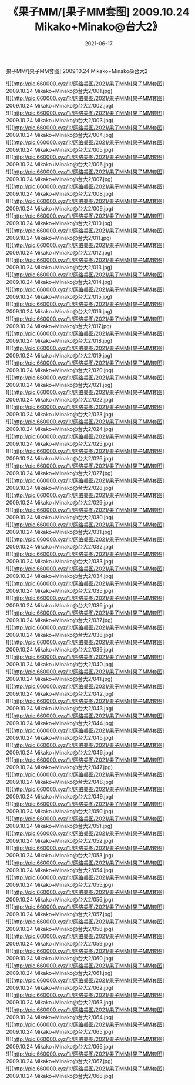 ﻿---
layout: post
title:  《果子MM/[果子MM套图] 2009.10.24 Mikako+Minako@台大2》
date:   2021-06-17
img: http://pic.660000.xyz/1:/网络美图/2021/果子MM/[果子MM套图] 2009.10.24 Mikako+Minako@台大2/000.jpg
categories: [美女, 清纯, 唯美]
---

果子MM/[果子MM套图] 2009.10.24 Mikako+Minako@台大2

 ![](http://pic.660000.xyz/1:/网络美图/2021/果子MM/[果子MM套图] 2009.10.24 Mikako+Minako@台大2/001.jpg) <br>![](http://pic.660000.xyz/1:/网络美图/2021/果子MM/[果子MM套图] 2009.10.24 Mikako+Minako@台大2/002.jpg) <br>![](http://pic.660000.xyz/1:/网络美图/2021/果子MM/[果子MM套图] 2009.10.24 Mikako+Minako@台大2/003.jpg) <br>![](http://pic.660000.xyz/1:/网络美图/2021/果子MM/[果子MM套图] 2009.10.24 Mikako+Minako@台大2/004.jpg) <br>![](http://pic.660000.xyz/1:/网络美图/2021/果子MM/[果子MM套图] 2009.10.24 Mikako+Minako@台大2/005.jpg) <br>![](http://pic.660000.xyz/1:/网络美图/2021/果子MM/[果子MM套图] 2009.10.24 Mikako+Minako@台大2/006.jpg) <br>![](http://pic.660000.xyz/1:/网络美图/2021/果子MM/[果子MM套图] 2009.10.24 Mikako+Minako@台大2/007.jpg) <br>![](http://pic.660000.xyz/1:/网络美图/2021/果子MM/[果子MM套图] 2009.10.24 Mikako+Minako@台大2/008.jpg) <br>![](http://pic.660000.xyz/1:/网络美图/2021/果子MM/[果子MM套图] 2009.10.24 Mikako+Minako@台大2/009.jpg) <br>![](http://pic.660000.xyz/1:/网络美图/2021/果子MM/[果子MM套图] 2009.10.24 Mikako+Minako@台大2/010.jpg) <br>![](http://pic.660000.xyz/1:/网络美图/2021/果子MM/[果子MM套图] 2009.10.24 Mikako+Minako@台大2/011.jpg) <br>![](http://pic.660000.xyz/1:/网络美图/2021/果子MM/[果子MM套图] 2009.10.24 Mikako+Minako@台大2/012.jpg) <br>![](http://pic.660000.xyz/1:/网络美图/2021/果子MM/[果子MM套图] 2009.10.24 Mikako+Minako@台大2/013.jpg) <br>![](http://pic.660000.xyz/1:/网络美图/2021/果子MM/[果子MM套图] 2009.10.24 Mikako+Minako@台大2/014.jpg) <br>![](http://pic.660000.xyz/1:/网络美图/2021/果子MM/[果子MM套图] 2009.10.24 Mikako+Minako@台大2/015.jpg) <br>![](http://pic.660000.xyz/1:/网络美图/2021/果子MM/[果子MM套图] 2009.10.24 Mikako+Minako@台大2/016.jpg) <br>![](http://pic.660000.xyz/1:/网络美图/2021/果子MM/[果子MM套图] 2009.10.24 Mikako+Minako@台大2/017.jpg) <br>![](http://pic.660000.xyz/1:/网络美图/2021/果子MM/[果子MM套图] 2009.10.24 Mikako+Minako@台大2/018.jpg) <br>![](http://pic.660000.xyz/1:/网络美图/2021/果子MM/[果子MM套图] 2009.10.24 Mikako+Minako@台大2/019.jpg) <br>![](http://pic.660000.xyz/1:/网络美图/2021/果子MM/[果子MM套图] 2009.10.24 Mikako+Minako@台大2/020.jpg) <br>![](http://pic.660000.xyz/1:/网络美图/2021/果子MM/[果子MM套图] 2009.10.24 Mikako+Minako@台大2/021.jpg) <br>![](http://pic.660000.xyz/1:/网络美图/2021/果子MM/[果子MM套图] 2009.10.24 Mikako+Minako@台大2/022.jpg) <br>![](http://pic.660000.xyz/1:/网络美图/2021/果子MM/[果子MM套图] 2009.10.24 Mikako+Minako@台大2/023.jpg) <br>![](http://pic.660000.xyz/1:/网络美图/2021/果子MM/[果子MM套图] 2009.10.24 Mikako+Minako@台大2/024.jpg) <br>![](http://pic.660000.xyz/1:/网络美图/2021/果子MM/[果子MM套图] 2009.10.24 Mikako+Minako@台大2/025.jpg) <br>![](http://pic.660000.xyz/1:/网络美图/2021/果子MM/[果子MM套图] 2009.10.24 Mikako+Minako@台大2/026.jpg) <br>![](http://pic.660000.xyz/1:/网络美图/2021/果子MM/[果子MM套图] 2009.10.24 Mikako+Minako@台大2/027.jpg) <br>![](http://pic.660000.xyz/1:/网络美图/2021/果子MM/[果子MM套图] 2009.10.24 Mikako+Minako@台大2/028.jpg) <br>![](http://pic.660000.xyz/1:/网络美图/2021/果子MM/[果子MM套图] 2009.10.24 Mikako+Minako@台大2/029.jpg) <br>![](http://pic.660000.xyz/1:/网络美图/2021/果子MM/[果子MM套图] 2009.10.24 Mikako+Minako@台大2/030.jpg) <br>![](http://pic.660000.xyz/1:/网络美图/2021/果子MM/[果子MM套图] 2009.10.24 Mikako+Minako@台大2/031.jpg) <br>![](http://pic.660000.xyz/1:/网络美图/2021/果子MM/[果子MM套图] 2009.10.24 Mikako+Minako@台大2/032.jpg) <br>![](http://pic.660000.xyz/1:/网络美图/2021/果子MM/[果子MM套图] 2009.10.24 Mikako+Minako@台大2/033.jpg) <br>![](http://pic.660000.xyz/1:/网络美图/2021/果子MM/[果子MM套图] 2009.10.24 Mikako+Minako@台大2/034.jpg) <br>![](http://pic.660000.xyz/1:/网络美图/2021/果子MM/[果子MM套图] 2009.10.24 Mikako+Minako@台大2/035.jpg) <br>![](http://pic.660000.xyz/1:/网络美图/2021/果子MM/[果子MM套图] 2009.10.24 Mikako+Minako@台大2/036.jpg) <br>![](http://pic.660000.xyz/1:/网络美图/2021/果子MM/[果子MM套图] 2009.10.24 Mikako+Minako@台大2/037.jpg) <br>![](http://pic.660000.xyz/1:/网络美图/2021/果子MM/[果子MM套图] 2009.10.24 Mikako+Minako@台大2/038.jpg) <br>![](http://pic.660000.xyz/1:/网络美图/2021/果子MM/[果子MM套图] 2009.10.24 Mikako+Minako@台大2/039.jpg) <br>![](http://pic.660000.xyz/1:/网络美图/2021/果子MM/[果子MM套图] 2009.10.24 Mikako+Minako@台大2/040.jpg) <br>![](http://pic.660000.xyz/1:/网络美图/2021/果子MM/[果子MM套图] 2009.10.24 Mikako+Minako@台大2/041.jpg) <br>![](http://pic.660000.xyz/1:/网络美图/2021/果子MM/[果子MM套图] 2009.10.24 Mikako+Minako@台大2/042.jpg) <br>![](http://pic.660000.xyz/1:/网络美图/2021/果子MM/[果子MM套图] 2009.10.24 Mikako+Minako@台大2/043.jpg) <br>![](http://pic.660000.xyz/1:/网络美图/2021/果子MM/[果子MM套图] 2009.10.24 Mikako+Minako@台大2/044.jpg) <br>![](http://pic.660000.xyz/1:/网络美图/2021/果子MM/[果子MM套图] 2009.10.24 Mikako+Minako@台大2/045.jpg) <br>![](http://pic.660000.xyz/1:/网络美图/2021/果子MM/[果子MM套图] 2009.10.24 Mikako+Minako@台大2/046.jpg) <br>![](http://pic.660000.xyz/1:/网络美图/2021/果子MM/[果子MM套图] 2009.10.24 Mikako+Minako@台大2/047.jpg) <br>![](http://pic.660000.xyz/1:/网络美图/2021/果子MM/[果子MM套图] 2009.10.24 Mikako+Minako@台大2/048.jpg) <br>![](http://pic.660000.xyz/1:/网络美图/2021/果子MM/[果子MM套图] 2009.10.24 Mikako+Minako@台大2/049.jpg) <br>![](http://pic.660000.xyz/1:/网络美图/2021/果子MM/[果子MM套图] 2009.10.24 Mikako+Minako@台大2/050.jpg) <br>![](http://pic.660000.xyz/1:/网络美图/2021/果子MM/[果子MM套图] 2009.10.24 Mikako+Minako@台大2/051.jpg) <br>![](http://pic.660000.xyz/1:/网络美图/2021/果子MM/[果子MM套图] 2009.10.24 Mikako+Minako@台大2/052.jpg) <br>![](http://pic.660000.xyz/1:/网络美图/2021/果子MM/[果子MM套图] 2009.10.24 Mikako+Minako@台大2/053.jpg) <br>![](http://pic.660000.xyz/1:/网络美图/2021/果子MM/[果子MM套图] 2009.10.24 Mikako+Minako@台大2/054.jpg) <br>![](http://pic.660000.xyz/1:/网络美图/2021/果子MM/[果子MM套图] 2009.10.24 Mikako+Minako@台大2/055.jpg) <br>![](http://pic.660000.xyz/1:/网络美图/2021/果子MM/[果子MM套图] 2009.10.24 Mikako+Minako@台大2/056.jpg) <br>![](http://pic.660000.xyz/1:/网络美图/2021/果子MM/[果子MM套图] 2009.10.24 Mikako+Minako@台大2/057.jpg) <br>![](http://pic.660000.xyz/1:/网络美图/2021/果子MM/[果子MM套图] 2009.10.24 Mikako+Minako@台大2/058.jpg) <br>![](http://pic.660000.xyz/1:/网络美图/2021/果子MM/[果子MM套图] 2009.10.24 Mikako+Minako@台大2/059.jpg) <br>![](http://pic.660000.xyz/1:/网络美图/2021/果子MM/[果子MM套图] 2009.10.24 Mikako+Minako@台大2/060.jpg) <br>![](http://pic.660000.xyz/1:/网络美图/2021/果子MM/[果子MM套图] 2009.10.24 Mikako+Minako@台大2/061.jpg) <br>![](http://pic.660000.xyz/1:/网络美图/2021/果子MM/[果子MM套图] 2009.10.24 Mikako+Minako@台大2/062.jpg) <br>![](http://pic.660000.xyz/1:/网络美图/2021/果子MM/[果子MM套图] 2009.10.24 Mikako+Minako@台大2/063.jpg) <br>![](http://pic.660000.xyz/1:/网络美图/2021/果子MM/[果子MM套图] 2009.10.24 Mikako+Minako@台大2/064.jpg) <br>![](http://pic.660000.xyz/1:/网络美图/2021/果子MM/[果子MM套图] 2009.10.24 Mikako+Minako@台大2/065.jpg) <br>![](http://pic.660000.xyz/1:/网络美图/2021/果子MM/[果子MM套图] 2009.10.24 Mikako+Minako@台大2/066.jpg) <br>![](http://pic.660000.xyz/1:/网络美图/2021/果子MM/[果子MM套图] 2009.10.24 Mikako+Minako@台大2/067.jpg) <br>![](http://pic.660000.xyz/1:/网络美图/2021/果子MM/[果子MM套图] 2009.10.24 Mikako+Minako@台大2/068.jpg) <br>